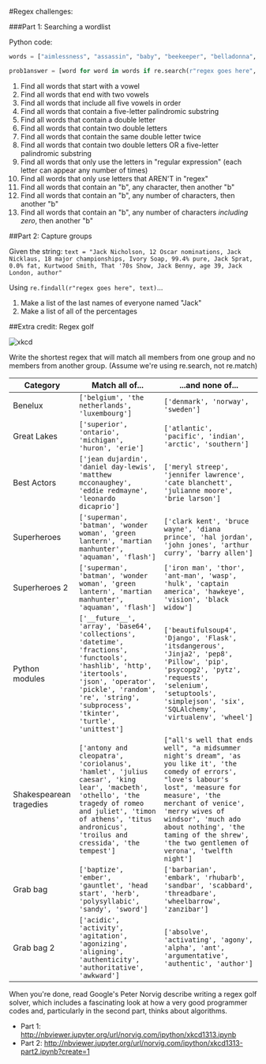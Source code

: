 #Regex challenges:

###Part 1: Searching a wordlist

Python code:

```python
words = ["aimlessness", "assassin", "baby", "beekeeper", "belladonna", "cannonball", "crybaby", "denver", "embraceable", "facetious", "flashbulb", "gaslight", "hobgoblin", "iconoclast", "issue", "kebab", "kilo", "laundered", "mattress", "millennia", "natural", "obsessive", "paranoia", "queen", "rabble", "reabsorb", "sacrilegious", "schoolroom", "tabby", "tabloid", "unbearable", "union", "videotape"]

prob1answer = [word for word in words if re.search(r"regex goes here", word)]
```

1. Find all words that start with a vowel
2. Find all words that end with two vowels
3. Find all words that include all five vowels in order
4. Find all words that contain a five-letter palindromic substring
5. Find all words that contain a double letter
6. Find all words that contain two double letters
7. Find all words that contain the same double letter twice
8. Find all words that contain two double letters OR a five-letter palindromic substring
9. Find all words that only use the letters in "regular expression" (each letter can appear any number of times)
10. Find all words that only use letters that AREN'T in "regex"
11. Find all words that contain an "b", any character, then another "b"
12. Find all words that contain an "b", any number of characters, then another "b"
13. Find all words that contain an "b", any number of characters *including zero*, then another "b"



##Part 2: Capture groups

Given the string: `text = "Jack Nicholson, 12 Oscar nominations, Jack Nicklaus, 18 major championships, Ivory Soap, 99.4% pure, Jack Sprat, 0.0% fat, Kurtwood Smith, That '70s Show, Jack Benny, age 39, Jack London, author"`

Using `re.findall(r"regex goes here", text)`...

1. Make a list of the last names of everyone named "Jack"
2. Make a list of all of the percentages

##Extra credit: Regex golf

![xkcd](http://imgs.xkcd.com/comics/regex_golf.png)

Write the shortest regex that will match all members from one group and no members from another group.  (Assume we're using re.search, not re.match)

Category | Match all of... | ...and none of... 
--- | --- | ---
Benelux |`['belgium', 'the netherlands', 'luxembourg']` | `['denmark', 'norway', 'sweden']`
Great Lakes | `['superior', 'ontario', 'michigan', 'huron', 'erie']` | `['atlantic', 'pacific', 'indian', 'arctic', 'southern']`
Best Actors | `['jean dujardin', 'daniel day-lewis', 'matthew mcconaughey', 'eddie redmayne', 'leonardo dicaprio']` | `['meryl streep', 'jennifer lawrence', 'cate blanchett', 'julianne moore', 'brie larson']` 
Superheroes | `['superman', 'batman', 'wonder woman', 'green lantern', 'martian manhunter', 'aquaman', 'flash']` | `['clark kent', 'bruce wayne', 'diana prince', 'hal jordan', 'john jones', 'arthur curry', 'barry allen']`
Superheroes 2 | `['superman', 'batman', 'wonder woman', 'green lantern', 'martian manhunter', 'aquaman', 'flash']` | `['iron man', 'thor', 'ant-man', 'wasp', 'hulk', 'captain america', 'hawkeye', 'vision', 'black widow']`
Python modules | `['__future__', 'array', 'base64', 'collections', 'datetime', 'fractions', 'functools', 'hashlib', 'http', 'itertools', 'json', 'operator', 'pickle', 'random', 're', 'string', 'subprocess', 'tkinter', 'turtle', 'unittest']` | `['beautifulsoup4', 'Django', 'Flask', 'itsdangerous', 'Jinja2', 'pep8', 'Pillow', 'pip', 'psycopg2', 'pytz', 'requests', 'selenium', 'setuptools', 'simplejson', 'six', 'SQLAlchemy', 'virtualenv', 'wheel']`
Shakespearean tragedies | `['antony and cleopatra', 'coriolanus', 'hamlet', 'julius caesar', 'king lear', 'macbeth', 'othello', 'the tragedy of romeo and juliet', 'timon of athens', 'titus andronicus', 'troilus and cressida', 'the tempest']` | `["all's well that ends well", "a midsummer night's dream", 'as you like it', 'the comedy of errors', "love's labour's lost", 'measure for measure', 'the merchant of venice', 'merry wives of windsor', 'much ado about nothing', 'the taming of the shrew', 'the two gentlemen of verona', 'twelfth night']`
Grab bag | `['baptize', 'ember', 'gauntlet', 'head start', 'herb', 'polysyllabic', 'sandy', 'sword']` | `['barbarian', 'embark', 'rhubarb', 'sandbar', 'scabbard', 'threadbare', 'wheelbarrow', 'zanzibar']`
Grab bag 2 | `['acidic', 'activity', 'agitation', 'agonizing', 'aligning', 'authenticity', 'authoritative', 'awkward']` | `['absolve', 'activating', 'agony', 'alpha', 'ant', 'argumentative', 'authentic', 'author']`

When you're done, read Google's Peter Norvig describe writing a regex golf solver, which includes a fascinating look at how a very good programmer codes and, particularly in the second part, thinks about algorithms.
* Part 1: http://nbviewer.jupyter.org/url/norvig.com/ipython/xkcd1313.ipynb
* Part 2: http://nbviewer.jupyter.org/url/norvig.com/ipython/xkcd1313-part2.ipynb?create=1